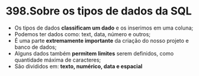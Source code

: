 # 398.Sobre os tipos de dados da SQL

- Os tipos de dados **classificam um dado** e os inserimos em uma coluna;
- Podemos ter dados como: text, data, número e outros;
- É uma parte **extremamente importante** da criação do nosso projeto e banco de dados;
- Alguns dados também **permitem limites** serem definidos, como quantidade máxima de caracteres;
- São divididos em: **texto, numérico, data e espacial**